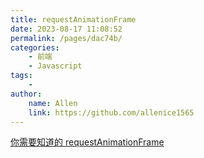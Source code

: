 ```yaml
---
title: requestAnimationFrame
date: 2023-08-17 11:08:52
permalink: /pages/dac74b/
categories:
    - 前端
    - Javascript
tags:
    -
author:
    name: Allen
    link: https://github.com/allenice1565
---
```


[你需要知道的 requestAnimationFrame](https://juejin.cn/post/6844903565048152078)
